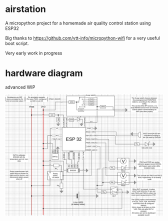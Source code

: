 # airstation
A micropython project for a homemade air quality control station using ESP32

Big thanks to https://github.com/vtt-info/micropython-wifi for a very useful boot script.

Very early work in progress

# hardware diagram

advanced WIP

![hardware diagram](https://raw.githubusercontent.com/maclav3/airstation/refs/heads/master/doc/assembly/airstation-base.drawio.png)
